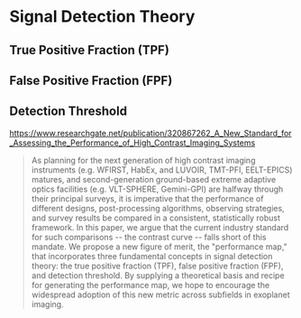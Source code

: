 # Signal Detection Theory 

## True Positive Fraction (TPF)
## False Positive Fraction (FPF)
## Detection Threshold 

https://www.researchgate.net/publication/320867262_A_New_Standard_for_Assessing_the_Performance_of_High_Contrast_Imaging_Systems

> As planning for the next generation of high contrast imaging instruments (e.g. WFIRST, HabEx, and LUVOIR, TMT-PFI, EELT-EPICS) matures, and second-generation ground-based extreme adaptive optics facilities (e.g. VLT-SPHERE, Gemini-GPI) are halfway through their principal surveys, it is imperative that the performance of different designs, post-processing algorithms, observing strategies, and survey results be compared in a consistent, statistically robust framework. In this paper, we argue that the current industry standard for such comparisons -- the contrast curve -- falls short of this mandate. We propose a new figure of merit, the "performance map," that incorporates three fundamental concepts in signal detection theory: the true positive fraction (TPF), false positive fraction (FPF), and detection threshold. By supplying a theoretical basis and recipe for generating the performance map, we hope to encourage the widespread adoption of this new metric across subfields in exoplanet imaging.